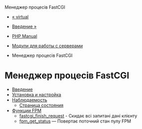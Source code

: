 Менеджер процесів FastCGI

-   [« virtual](function.virtual.html)
    
-   [Введение »](intro.fpm.html)
    
-   [PHP Manual](index.html)
    
-   [Модули для работы с серверами](refs.utilspec.server.html)
    
-   Менеджер процесів FastCGI
    

# Менеджер процесів FastCGI

-   [Введение](intro.fpm.html)
-   [Установка и настройка](fpm.setup.html)
-   [Наблюдаемость](fpm.observability.html)
    -   [Страница состояния](fpm.status.html)
-   [Функции FPM](ref.fpm.html)
    -   [fastcgi\_finish\_request](function.fastcgi-finish-request.html) - Скидає всі запитані дані клієнту
    -   [fpm\_get\_status](function.fpm-get-status.html) — Повертає поточний стан пулу FPM